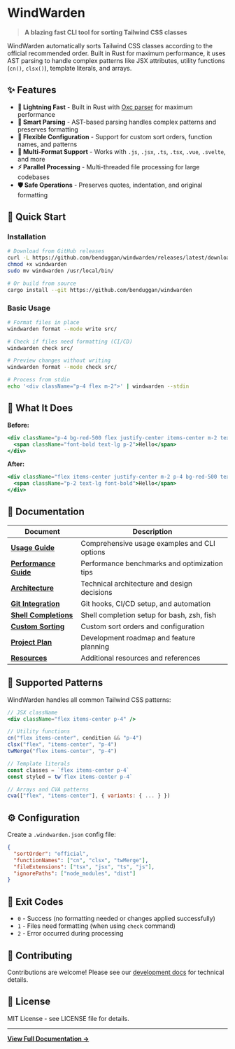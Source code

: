 # WindWarden

> **A blazing fast CLI tool for sorting Tailwind CSS classes**

WindWarden automatically sorts Tailwind CSS classes according to the official recommended order. Built in Rust for maximum performance, it uses AST parsing to handle complex patterns like JSX attributes, utility functions (`cn()`, `clsx()`), template literals, and arrays.

## ✨ Features

- **🚀 Lightning Fast** - Built in Rust with [Oxc parser](https://github.com/oxc-project/oxc) for maximum performance
- **🎯 Smart Parsing** - AST-based parsing handles complex patterns and preserves formatting
- **🔧 Flexible Configuration** - Support for custom sort orders, function names, and patterns
- **📁 Multi-Format Support** - Works with `.js`, `.jsx`, `.ts`, `.tsx`, `.vue`, `.svelte`, and more
- **⚡ Parallel Processing** - Multi-threaded file processing for large codebases
- **🛡️ Safe Operations** - Preserves quotes, indentation, and original formatting

## 🚀 Quick Start

### Installation

```bash
# Download from GitHub releases
curl -L https://github.com/benduggan/windwarden/releases/latest/download/windwarden-linux-x86_64 -o windwarden
chmod +x windwarden
sudo mv windwarden /usr/local/bin/

# Or build from source
cargo install --git https://github.com/benduggan/windwarden
```

### Basic Usage

```bash
# Format files in place
windwarden format --mode write src/

# Check if files need formatting (CI/CD)
windwarden check src/

# Preview changes without writing
windwarden format --mode check src/

# Process from stdin
echo '<div className="p-4 flex m-2">' | windwarden --stdin
```

## 🎯 What It Does

**Before:**
```jsx
<div className="p-4 bg-red-500 flex justify-center items-center m-2 text-white">
  <span className="font-bold text-lg p-2">Hello</span>
</div>
```

**After:**
```jsx
<div className="flex items-center justify-center m-2 p-4 bg-red-500 text-white">
  <span className="p-2 text-lg font-bold">Hello</span>
</div>
```

## 📖 Documentation

| Document | Description |
|----------|-------------|
| **[Usage Guide](docs/USAGE.md)** | Comprehensive usage examples and CLI options |
| **[Performance Guide](docs/PERFORMANCE.md)** | Performance benchmarks and optimization tips |
| **[Architecture](docs/ARCHITECTUREPLAN.md)** | Technical architecture and design decisions |
| **[Git Integration](docs/GIT_INTEGRATION.md)** | Git hooks, CI/CD setup, and automation |
| **[Shell Completions](docs/COMPLETIONS.md)** | Shell completion setup for bash, zsh, fish |
| **[Custom Sorting](docs/CUSTOM_SORTING_DEMO.md)** | Custom sort orders and configuration |
| **[Project Plan](docs/PROJECTPLAN.md)** | Development roadmap and feature planning |
| **[Resources](docs/RESOURCES.md)** | Additional resources and references |

## 🔧 Supported Patterns

WindWarden handles all common Tailwind CSS patterns:

```jsx
// JSX className
<div className="flex items-center p-4" />

// Utility functions
cn("flex items-center", condition && "p-4")
clsx("flex", "items-center", "p-4")
twMerge("flex items-center", "p-4")

// Template literals
const classes = `flex items-center p-4`
const styled = tw`flex items-center p-4`

// Arrays and CVA patterns
cva(["flex", "items-center"], { variants: { ... } })
```

## ⚙️ Configuration

Create a `.windwarden.json` config file:

```json
{
  "sortOrder": "official",
  "functionNames": ["cn", "clsx", "twMerge"],
  "fileExtensions": ["tsx", "jsx", "ts", "js"],
  "ignorePaths": ["node_modules", "dist"]
}
```

## 🚦 Exit Codes

- `0` - Success (no formatting needed or changes applied successfully)
- `1` - Files need formatting (when using `check` command)
- `2` - Error occurred during processing

## 🤝 Contributing

Contributions are welcome! Please see our [development docs](docs/) for technical details.

## 📄 License

MIT License - see LICENSE file for details.

---

**[View Full Documentation →](docs/)**